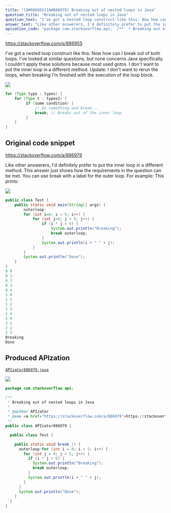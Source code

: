 ```yaml
---
title: "[Q#886955][A#886979] Breaking out of nested loops in Java"
question_title: "Breaking out of nested loops in Java"
question_text: "I've got a nested loop construct like this: Now how can I break out of both loops. I've looked at similar questions, but none concerns Java specifically. I couldn't apply these solutions because most used gotos. I don't want to put the inner loop in a different method. Update: I don't want to rerun the loops, when breaking I'm finished with the execution of the loop block."
answer_text: "Like other answerers, I'd definitely prefer to put the inner loop in a different method. This answer just shows how the requirements in the question can be met. You can use break with a label for the outer loop. For example: This prints:"
apization_code: "package com.stackoverflow.api;  /**  * Breaking out of nested loops in Java  *  * @author APIzator  * @see <a href=\"https://stackoverflow.com/a/886979\">https://stackoverflow.com/a/886979</a>  */ public class APIzator886979 {    public class Test {      public static void break_() {       outerloop:for (int i = 0; i < 5; i++) {         for (int j = 0; j < 5; j++) {           if (i * j > 6) {             System.out.println(\"Breaking\");             break outerloop;           }           System.out.println(i + \" \" + j);         }       }       System.out.println(\"Done\");     }   } }"
---
```


https://stackoverflow.com/q/886955

I&#x27;ve got a nested loop construct like this:
Now how can I break out of both loops. I&#x27;ve looked at similar questions, but none concerns Java specifically. I couldn&#x27;t apply these solutions because most used gotos.
I don&#x27;t want to put the inner loop in a different method.
Update: I don&#x27;t want to rerun the loops, when breaking I&#x27;m finished with the execution of the loop block.


<div class="code-logo"><img src="/stackoverflow.png" /></div>

```java
for (Type type : types) {
    for (Type t : types2) {
         if (some condition) {
             // Do something and break...
             break; // Breaks out of the inner loop
         }
    }
}
```


## Original code snippet

https://stackoverflow.com/a/886979

Like other answerers, I&#x27;d definitely prefer to put the inner loop in a different method. This answer just shows how the requirements in the question can be met.
You can use break with a label for the outer loop. For example:
This prints:

<div class="code-logo"><img src="/stackoverflow.png" /></div>

```java
public class Test {
    public static void main(String[] args) {
        outerloop:
        for (int i=0; i < 5; i++) {
            for (int j=0; j < 5; j++) {
                if (i * j > 6) {
                    System.out.println("Breaking");
                    break outerloop;
                }
                System.out.println(i + " " + j);
            }
        }
        System.out.println("Done");
    }
}
0 0
0 1
0 2
0 3
0 4
1 0
1 1
1 2
1 3
1 4
2 0
2 1
2 2
2 3
Breaking
Done
```

## Produced APIzation

[`APIzator886979.java`](https://github.com/pasqualesalza/apization-temp-data/raw/master/search/APIzator886979.java)

<div class="code-logo"><img src="/apizator.png" /></div>

```java
package com.stackoverflow.api;

/**
 * Breaking out of nested loops in Java
 *
 * @author APIzator
 * @see <a href="https://stackoverflow.com/a/886979">https://stackoverflow.com/a/886979</a>
 */
public class APIzator886979 {

  public class Test {

    public static void break_() {
      outerloop:for (int i = 0; i < 5; i++) {
        for (int j = 0; j < 5; j++) {
          if (i * j > 6) {
            System.out.println("Breaking");
            break outerloop;
          }
          System.out.println(i + " " + j);
        }
      }
      System.out.println("Done");
    }
  }
}

```